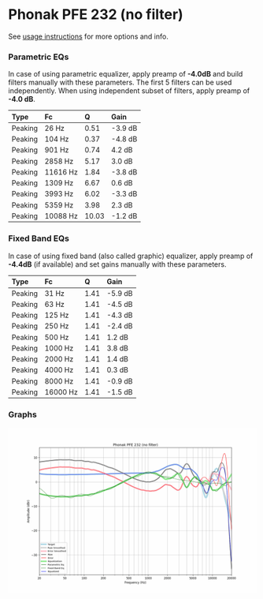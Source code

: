 # Phonak PFE 232 (no filter)
See [usage instructions](https://github.com/jaakkopasanen/AutoEq#usage) for more options and info.

### Parametric EQs
In case of using parametric equalizer, apply preamp of **-4.0dB** and build filters manually
with these parameters. The first 5 filters can be used independently.
When using independent subset of filters, apply preamp of **-4.0 dB**.

| Type    | Fc       |     Q | Gain    |
|:--------|:---------|:------|:--------|
| Peaking | 26 Hz    |  0.51 | -3.9 dB |
| Peaking | 104 Hz   |  0.37 | -4.8 dB |
| Peaking | 901 Hz   |  0.74 | 4.2 dB  |
| Peaking | 2858 Hz  |  5.17 | 3.0 dB  |
| Peaking | 11616 Hz |  1.84 | -3.8 dB |
| Peaking | 1309 Hz  |  6.67 | 0.6 dB  |
| Peaking | 3993 Hz  |  6.02 | -3.3 dB |
| Peaking | 5359 Hz  |  3.98 | 2.3 dB  |
| Peaking | 10088 Hz | 10.03 | -1.2 dB |

### Fixed Band EQs
In case of using fixed band (also called graphic) equalizer, apply preamp of **-4.4dB**
(if available) and set gains manually with these parameters.

| Type    | Fc       |    Q | Gain    |
|:--------|:---------|:-----|:--------|
| Peaking | 31 Hz    | 1.41 | -5.9 dB |
| Peaking | 63 Hz    | 1.41 | -4.5 dB |
| Peaking | 125 Hz   | 1.41 | -4.3 dB |
| Peaking | 250 Hz   | 1.41 | -2.4 dB |
| Peaking | 500 Hz   | 1.41 | 1.2 dB  |
| Peaking | 1000 Hz  | 1.41 | 3.8 dB  |
| Peaking | 2000 Hz  | 1.41 | 1.4 dB  |
| Peaking | 4000 Hz  | 1.41 | 0.3 dB  |
| Peaking | 8000 Hz  | 1.41 | -0.9 dB |
| Peaking | 16000 Hz | 1.41 | -1.5 dB |

### Graphs
![](./Phonak%20PFE%20232%20(no%20filter).png)